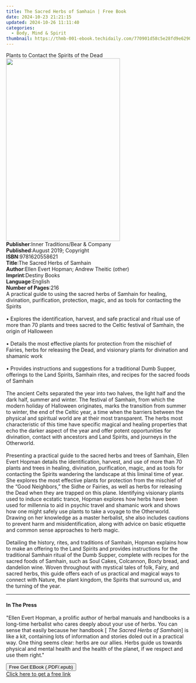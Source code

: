 ```yaml
---
title: The Sacred Herbs of Samhain | Free Book
date: 2024-10-23 21:21:15
updated: 2024-10-26 11:11:40
categories:
  - Body, Mind & Spirit
thumbnail: https://thmb-001-ebook.techidaily.com/770901d58c5e28fd9e6290e04f6f02b9e3f07400250d5c7e9fef724fa7108c2a.jpg
---
```

<main id="book-container">
  <div class="flex flex-col">
    <div class="book-brief flex-1 py-6 px-4 sm:p-6 md:py-10 md:px-8">
      <!-- brief-->
      <div class="book-brief-main">
        Plants to Contact the Spirits of the Dead
      </div>
    </div>
    <div
      class="book-meta-info flex-1 grid gap-4 col-start-1 col-end-3 row-start-1 sm:mb-6 sm:grid-cols-4 lg:gap-6 lg:col-start-2 lg:row-end-6 lg:row-span-6 lg:mb-0"
    >
      <div
        class="book-meta-info-left place-content-center mt-4 p-4 text-sm leading-6 col-start-2 col-span-2 dark:text-slate-400"
      >
        <img
          class="w-full h-500 object-cover rounded-lg sm:h-255 sm:col-span-2 lg:col-span-full"
          src="https://img-001-ebook.techidaily.com/dda9ec545ebd170e9251fdd085d0a6b2800ac2133e6330950a4323e304e8e5ef.jpg"
          alt=""
          width="312"
          height="500"
        />
      </div>
      <div
        class="book-meta-info-right mt-2 col-start-1 row-start-2 col-span-3 self-center"
      >
        <!-- meta data  -->
        <div class="flex flex-col px-4 md:px-8">
          <div class="flex-1">
            <strong>Publisher</strong>:<span class="px-2"
              >Inner Traditions/Bear &amp; Company</span
            >
          </div>
          <div class="flex-1">
            <strong>Published</strong>:<span class="px-2"
              >August 2019; Copyright</span
            >
          </div>
          <div class="flex-1">
            <strong>ISBN</strong>:<span class="px-2">9781620558621</span>
          </div>
          <div class="flex-1">
            <strong>Title</strong>:<span class="px-2"
              >The Sacred Herbs of Samhain</span
            >
          </div>
          <div class="flex-1">
            <strong>Author</strong>:<span class="px-2"
              >Ellen Evert Hopman; Andrew Theitic (other)</span
            >
          </div>
          <div class="flex-1">
            <strong>Imprint</strong>:<span class="px-2">Destiny Books</span>
          </div>
          <div class="flex-1">
            <strong>Language</strong>:<span class="px-2">English</span>
          </div>
          <div class="flex-1">
            <strong>Number of Pages</strong>:<span class="px-2">216</span>
          </div>
        </div>
      </div>
    </div>
    <div class="book-description flex-1 py-6 px-4 sm:p-6 md:py-10 md:px-8">
      <div class="book-description-main">
        <div accordion-content="" id="description">
          A practical guide to using the sacred herbs of Samhain for healing,
          divination, purification, protection, magic, and as tools for
          contacting the Spirits <br /><br />• Explores the identification,
          harvest, and safe practical and ritual use of more than 70 plants and
          trees sacred to the Celtic festival of Samhain, the origin of
          Halloween <br /><br />• Details the most effective plants for
          protection from the mischief of Fairies, herbs for releasing the Dead,
          and visionary plants for divination and shamanic work <br /><br />•
          Provides instructions and suggestions for a traditional Dumb Supper,
          offerings to the Land Spirits, Samhain rites, and recipes for the
          sacred foods of Samhain <br /><br />The ancient Celts separated the
          year into two halves, the light half and the dark half, summer and
          winter. The festival of Samhain, from which the modern holiday of
          Halloween originates, marks the transition from summer to winter, the
          end of the Celtic year, a time when the barriers between the physical
          and spiritual world are at their most transparent. The herbs most
          characteristic of this time have specific magical and healing
          properties that echo the darker aspect of the year and offer potent
          opportunities for divination, contact with ancestors and Land Spirits,
          and journeys in the Otherworld. <br /><br />Presenting a practical
          guide to the sacred herbs and trees of Samhain, Ellen Evert Hopman
          details the identification, harvest, and use of more than 70 plants
          and trees in healing, divination, purification, magic, and as tools
          for contacting the Spirits wandering the landscape at this liminal
          time of year. She explores the most effective plants for protection
          from the mischief of the “Good Neighbors,” the Sidhe or Fairies, as
          well as herbs for releasing the Dead when they are trapped on this
          plane. Identifying visionary plants used to induce ecstatic trance,
          Hopman explores how herbs have been used for millennia to aid in
          psychic travel and shamanic work and shows how one might safely use
          plants to take a voyage to the Otherworld. Drawing on her knowledge as
          a master herbalist, she also includes cautions to prevent harm and
          misidentification, along with advice on basic etiquette and common
          sense approaches to herb magic. <br /><br />Detailing the history,
          rites, and traditions of Samhain, Hopman explains how to make an
          offering to the Land Spirits and provides instructions for the
          traditional Samhain ritual of the Dumb Supper, complete with recipes
          for the sacred foods of Samhain, such as Soul Cakes, Colcannon, Boxty
          bread, and dandelion wine. Woven throughout with mystical tales of
          folk, Fairy, and sacred herbs, this guide offers each of us practical
          and magical ways to connect with Nature, the plant kingdom, the
          Spirits that surround us, and the turning of the year.
        </div>
        <div class="accordion-fader"></div>
      </div>
    </div>
    <div class="book-excerpts flex-1 py-6 px-4 sm:p-6 md:py-10 md:px-8">
      <!-- excerpts-->
      <div class="book-excerpts-main">
        <hr />
        <h4 class="placeholder placeholder-heading">
          <span>In The Press</span>
        </h4>
        <p>
          "Ellen Evert Hopman, a prolific author of herbal manuals and handbooks
          is a long-time herbalist who cares deeply about your use of herbs. You
          can sense that easily because her handbook [
          <i>The Sacred Herbs of Samhain</i>] is like a kit, containing lots of
          information and stories doled out in a practical way. One thing seems
          clear: herbs are our allies. Herbs guide us towards physical and
          mental health and the health of the planet, if we respect and use them
          right."
        </p>
      </div>
    </div>
    <div
      class="book-about-author flex-1 py-6 px-4 sm:p-6 md:py-10 md:px-8"
    ></div>
    <div class="book-free-get flex-1 py-6 px-4 sm:p-6 md:py-10 md:px-8">
      <button
        id="btn-free-get"
        class="bg-blue-500 hover:bg-blue-700 text-white font-bold py-2 px-4 rounded"
      >
        Free Get EBook (.PDF/.epub)
      </button>
      <div id="countdown-display" class="px-2 text-lg mt-2"></div>
      <a
        id="free-link"
        class="hidden bg-blue-500 hover:bg-blue-700 text-white font-bold py-2 px-4 rounded"
        href="https://www.ebooks.com/en-us/book/209518620/the-sacred-herbs-of-samhain/ellen-evert-hopman/"
        target="_blank"
        >Click here to get a free link</a
      >
    </div>
    <script>
      let countdownTime = 0;
      let countdownInterval = null;
      document
        .getElementById('btn-free-get')
        .addEventListener('click', startCountdown);
      function startCountdown() {
        countdownTime = new Date().getTime() + 60000 * 3;
        countdownInterval = setInterval(updateCountdown, 1000);
        document.getElementById('btn-free-get').disabled = true;
        document
          .getElementById('btn-free-get')
          .classList.add('bg-gray-500', 'cursor-not-allowed');
      }
      function updateCountdown() {
        let currentTime = new Date().getTime();
        let timeLeft = countdownTime - currentTime;
        let secondsLeft = Math.floor(timeLeft / 1000);
        document.getElementById('countdown-display').innerHTML =
          `Remaining time: ${secondsLeft} seconds.`;
        if (secondsLeft <= 0) {
          clearInterval(countdownInterval);
          document.getElementById('btn-free-get').classList.add('hidden');
          document.getElementById('free-link').classList.remove('hidden');
          document.getElementById('countdown-display').innerHTML = '';
        }
      }
    </script>
  </div>
</main>
